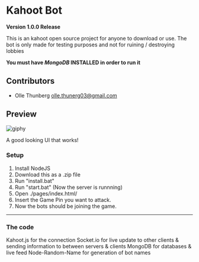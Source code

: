 # Kahoot Bot
**Version 1.0.0 Release**

This is an kahoot open source project for anyone to download or use. 
The bot is only made for testing purposes and not for ruining / destroying lobbies

**You must have _MongoDB_ INSTALLED in order to run it**

## Contributors
 - Olle Thunberg <olle.thunerg03@gmail.com>


 ## Preview
![giphy](https://user-images.githubusercontent.com/7386785/37556446-7ee1ff86-29f6-11e8-89db-5cdc3d14ad8d.gif)

A good looking UI that works!


### Setup
1. Install NodeJS
2. Download this as a .zip file
3. Run "install.bat"
4. Run "start.bat" (Now the server is runnning)
5. Open ./pages/index.html/
6. Insert the Game Pin you want to attack.
7. Now the bots should be joining the game.

---

### The code
Kahoot.js for the connection
Socket.io for live update to other clients & sending information to between servers & clients
MongoDB for databases & live feed
Node-Random-Name for generation of bot names
